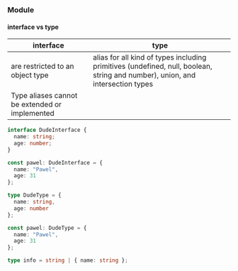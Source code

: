 ### Module
#### interface vs type
| interface   | type
|--------------|-------|
| are restricted to an object type | alias for all kind of types including primitives (undefined, null, boolean, string and number), union, and intersection types | 
| Type aliases cannot be extended or implemented   |   | 
```ts
interface DudeInterface {
  name: string;
  age: number;
}

const pawel: DudeInterface = {
  name: "Pawel",
  age: 31
};

type DudeType = {
  name: string,
  age: number
};

const pawel: DudeType = {
  name: "Pawel",
  age: 31
};

type info = string | { name: string };
```
